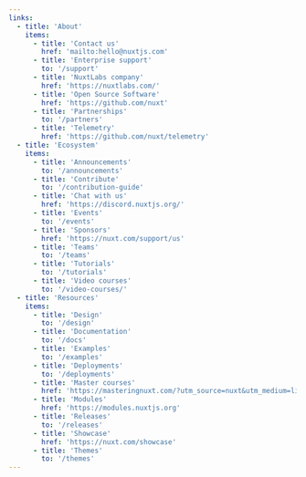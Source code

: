 ```yaml
---
links:
  - title: 'About'
    items:
      - title: 'Contact us'
        href: 'mailto:hello@nuxtjs.com'
      - title: 'Enterprise support'
        to: '/support'
      - title: 'NuxtLabs company'
        href: 'https://nuxtlabs.com/'
      - title: 'Open Source Software'
        href: 'https://github.com/nuxt'
      - title: 'Partnerships'
        to: '/partners'
      - title: 'Telemetry'
        href: 'https://github.com/nuxt/telemetry'
  - title: 'Ecosystem'
    items:
      - title: 'Announcements'
        to: '/announcements'
      - title: 'Contribute'
        to: '/contribution-guide'
      - title: 'Chat with us'
        href: 'https://discord.nuxtjs.org/'
      - title: 'Events'
        to: '/events'
      - title: 'Sponsors'
        href: 'https://nuxt.com/support/us'
      - title: 'Teams'
        to: '/teams'
      - title: 'Tutorials'
        to: '/tutorials'
      - title: 'Video courses'
        to: '/video-courses/'
  - title: 'Resources'
    items:
      - title: 'Design'
        to: '/design'
      - title: 'Documentation'
        to: '/docs'
      - title: 'Examples'
        to: '/examples'
      - title: 'Deployments'
        to: '/deployments'
      - title: 'Master courses'
        href: 'https://masteringnuxt.com/?utm_source=nuxt&utm_medium=link&utm_campaign=nsite'
      - title: 'Modules'
        href: 'https://modules.nuxtjs.org'
      - title: 'Releases'
        to: '/releases'
      - title: 'Showcase'
        href: 'https://nuxt.com/showcase'
      - title: 'Themes'
        to: '/themes'
---
```

